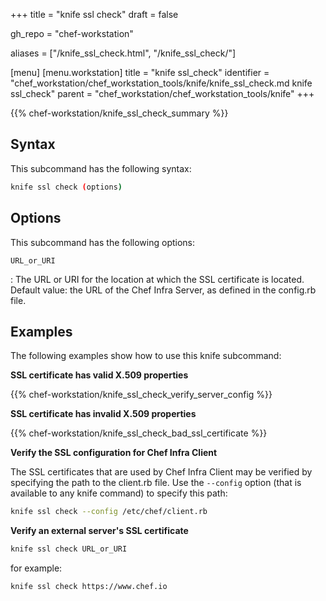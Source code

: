+++
title = "knife ssl check"
draft = false

gh_repo = "chef-workstation"

aliases = ["/knife_ssl_check.html", "/knife_ssl_check/"]

[menu]
  [menu.workstation]
    title = "knife ssl_check"
    identifier = "chef_workstation/chef_workstation_tools/knife/knife_ssl_check.md knife ssl_check"
    parent = "chef_workstation/chef_workstation_tools/knife"
+++
<!-- markdownlint-disable-file MD036 -->

{{% chef-workstation/knife_ssl_check_summary %}}

## Syntax

This subcommand has the following syntax:

``` bash
knife ssl check (options)
```

## Options

This subcommand has the following options:

`URL_or_URI`

: The URL or URI for the location at which the SSL certificate is located. Default value: the URL of the Chef Infra Server, as defined in the config.rb file.

## Examples

The following examples show how to use this knife subcommand:

**SSL certificate has valid X.509 properties**

{{% chef-workstation/knife_ssl_check_verify_server_config %}}

**SSL certificate has invalid X.509 properties**

{{% chef-workstation/knife_ssl_check_bad_ssl_certificate %}}

**Verify the SSL configuration for Chef Infra Client**

The SSL certificates that are used by Chef Infra Client may be verified
by specifying the path to the client.rb file. Use the `--config` option
(that is available to any knife command) to specify this path:

``` bash
knife ssl check --config /etc/chef/client.rb
```

**Verify an external server's SSL certificate**

``` bash
knife ssl check URL_or_URI
```

for example:

``` bash
knife ssl check https://www.chef.io
```
